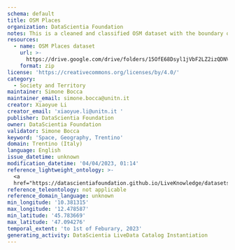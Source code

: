 ```yaml
---
schema: default
title: OSM Places
organization: DataScientia Foundation
notes: This is a cleaned and classified OSM dataset with the boundary of Trentino, which includes data of places with various categories, e.g., natural, points of interest, traffic, transport, road, and more.
resources:
  - name: OSM Places dataset
    url: >-
      https://drive.google.com/drive/folders/15OfE68Dsyl1jVbF2LZ2izQDNVLMUOusX?usp=drive_link
    format: zip
license: 'https://creativecommons.org/licenses/by/4.0/'
category:
  - Society and Territory
maintainer: Simone Bocca
maintainer_email: simone.bocca@unitn.it
creator: Xiaoyue Li
creator_email: 'xiaoyue.li@unitn.it '
publisher: DataScientia Foundation
owner: DataScientia Foundation
validator: Simone Bocca
keyword: 'Space, Geography, Trentino'
domain: Trentino (Italy)
language: English
issue_datetime: unknown
modification_datetime: '04/04/2023, 01:14'
reference_lightweight_ontology: >-
  <a
  href="https://datascientiafoundation.github.io/LiveKnowledge/datasets/osm-lightweight-ontology/">https://datascientiafoundation.github.io/LiveKnowledge/datasets/osm-lightweight-ontology/</a>
reference_teleontology: not applicable
reference_domain_language: unknown
min_longitude: '10.381315'
max_longitude: '12.478587'
min_latitude: '45.783669'
max_latitude: '47.094276'
temporal_extent: 'to 1st of Feburary, 2023'
generating_activity: DataScientia LiveData Catalog Instantiation
---
```

